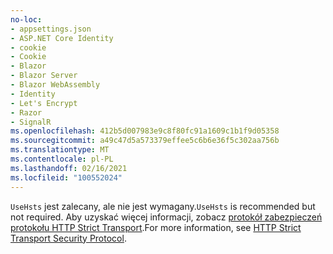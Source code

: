 ```yaml
---
no-loc:
- appsettings.json
- ASP.NET Core Identity
- cookie
- Cookie
- Blazor
- Blazor Server
- Blazor WebAssembly
- Identity
- Let's Encrypt
- Razor
- SignalR
ms.openlocfilehash: 412b5d007983e9c8f80fc91a1609c1b1f9d05358
ms.sourcegitcommit: a49c47d5a573379effee5c6b6e36f5c302aa756b
ms.translationtype: MT
ms.contentlocale: pl-PL
ms.lasthandoff: 02/16/2021
ms.locfileid: "100552024"
---
```

<span data-ttu-id="5097d-101">`UseHsts` jest zalecany, ale nie jest wymagany.</span><span class="sxs-lookup"><span data-stu-id="5097d-101">`UseHsts` is recommended but not required.</span></span> <span data-ttu-id="5097d-102">Aby uzyskać więcej informacji, zobacz [protokół zabezpieczeń protokołu HTTP Strict Transport](xref:security/enforcing-ssl#http-strict-transport-security-protocol-hsts).</span><span class="sxs-lookup"><span data-stu-id="5097d-102">For more information, see [HTTP Strict Transport Security Protocol](xref:security/enforcing-ssl#http-strict-transport-security-protocol-hsts).</span></span>
